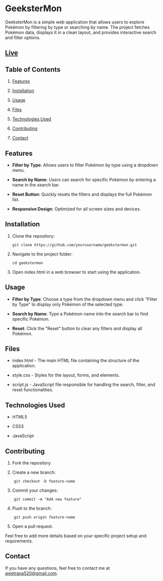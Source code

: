 # GeeksterMon

GeeksterMon is a simple web application that allows users to explore Pokémon by filtering by type or searching by name. The project fetches Pokémon data, displays it in a clean layout, and provides interactive search and filter options.

## [Live]()

## Table of Contents

1. [Features](#features)

2. [Installation](#installation)

3. [Usage](#usage)

4. [Files](#files)

5. [Technologies Used](#technologies-used)

6. [Contributing](#contributing)

7. [Contact](#contact)

 ## Features
- **Filter by Type**: Allows users to filter Pokémon by type using a dropdown menu.

- **Search by Name**: Users can search for specific Pokémon by entering a name in the search bar.

- **Reset Button**: Quickly resets the filters and displays the full Pokémon list.

- **Responsive Design**: Optimized for all screen sizes and devices.


## Installation

1. Clone the repository:
    ```
    git clone https://github.com/yourusername/geekstermon.git
    ```
2. Navigate to the project folder:
    ```
    cd geekstermon
    ```
3. Open index.html in a web browser to start using the application.

## Usage

- **Filter by Type**: Choose a type from the dropdown menu and click "Filter by Type" to display only Pokémon of the selected type.

- **Search by Name**: Type a Pokémon name into the search bar to find specific Pokémon.

- **Reset**: Click the "Reset" button to clear any filters and display all Pokémon.

## Files

- index.html - The main HTML file containing the structure of the application.

- style.css - Styles for the layout, forms, and elements.

- script.js - JavaScript file responsible for handling the search, filter, and reset functionalities.

## Technologies Used

- HTML5

- CSS3

- JavaScript

## Contributing

1. Fork the repository.

2. Create a new branch:
```
    git checkout -b feature-name

```

3. Commit your changes:
```
    git commit -m "Add new feature"
```

4. Push to the branch:
```
    git push origin feature-name
```

5. Open a pull request.


Feel free to add more details based on your specific project setup and requirements.

## Contact

If you have any questions, feel free to contact me at ajeetrana520@gmail.com.

